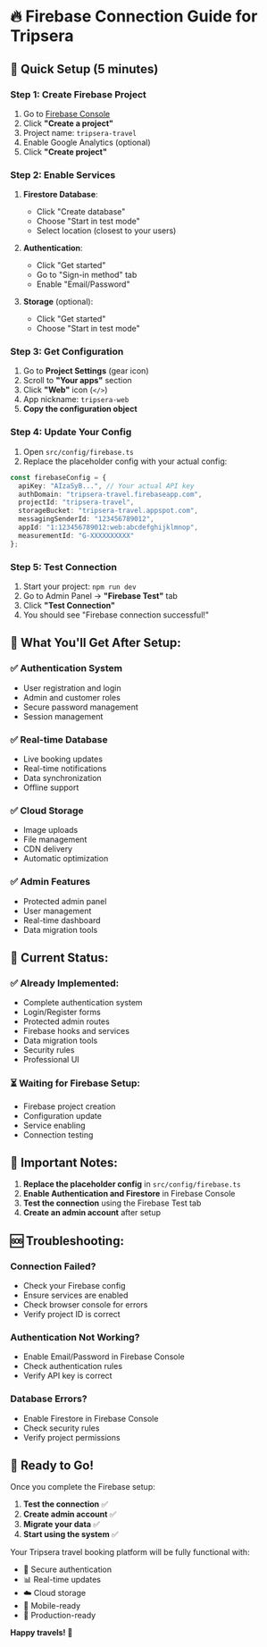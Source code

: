 # 🔥 Firebase Connection Guide for Tripsera

## 🚀 **Quick Setup (5 minutes)**

### **Step 1: Create Firebase Project**
1. Go to [Firebase Console](https://console.firebase.google.com/)
2. Click **"Create a project"**
3. Project name: `tripsera-travel`
4. Enable Google Analytics (optional)
5. Click **"Create project"**

### **Step 2: Enable Services**
1. **Firestore Database**:
   - Click "Create database"
   - Choose "Start in test mode"
   - Select location (closest to your users)

2. **Authentication**:
   - Click "Get started"
   - Go to "Sign-in method" tab
   - Enable "Email/Password"

3. **Storage** (optional):
   - Click "Get started"
   - Choose "Start in test mode"

### **Step 3: Get Configuration**
1. Go to **Project Settings** (gear icon)
2. Scroll to **"Your apps"** section
3. Click **"Web"** icon (`</>`)
4. App nickname: `tripsera-web`
5. **Copy the configuration object**

### **Step 4: Update Your Config**
1. Open `src/config/firebase.ts`
2. Replace the placeholder config with your actual config:

```typescript
const firebaseConfig = {
  apiKey: "AIzaSyB...", // Your actual API key
  authDomain: "tripsera-travel.firebaseapp.com",
  projectId: "tripsera-travel",
  storageBucket: "tripsera-travel.appspot.com",
  messagingSenderId: "123456789012",
  appId: "1:123456789012:web:abcdefghijklmnop",
  measurementId: "G-XXXXXXXXXX"
};
```

### **Step 5: Test Connection**
1. Start your project: `npm run dev`
2. Go to Admin Panel → **"Firebase Test"** tab
3. Click **"Test Connection"**
4. You should see "Firebase connection successful!"

## 🎯 **What You'll Get After Setup:**

### **✅ Authentication System**
- User registration and login
- Admin and customer roles
- Secure password management
- Session management

### **✅ Real-time Database**
- Live booking updates
- Real-time notifications
- Data synchronization
- Offline support

### **✅ Cloud Storage**
- Image uploads
- File management
- CDN delivery
- Automatic optimization

### **✅ Admin Features**
- Protected admin panel
- User management
- Real-time dashboard
- Data migration tools

## 🔧 **Current Status:**

### **✅ Already Implemented:**
- Complete authentication system
- Login/Register forms
- Protected admin routes
- Firebase hooks and services
- Data migration tools
- Security rules
- Professional UI

### **⏳ Waiting for Firebase Setup:**
- Firebase project creation
- Configuration update
- Service enabling
- Connection testing

## 🚨 **Important Notes:**

1. **Replace the placeholder config** in `src/config/firebase.ts`
2. **Enable Authentication and Firestore** in Firebase Console
3. **Test the connection** using the Firebase Test tab
4. **Create an admin account** after setup

## 🆘 **Troubleshooting:**

### **Connection Failed?**
- Check your Firebase config
- Ensure services are enabled
- Check browser console for errors
- Verify project ID is correct

### **Authentication Not Working?**
- Enable Email/Password in Firebase Console
- Check authentication rules
- Verify API key is correct

### **Database Errors?**
- Enable Firestore in Firebase Console
- Check security rules
- Verify project permissions

## 🎉 **Ready to Go!**

Once you complete the Firebase setup:

1. **Test the connection** ✅
2. **Create admin account** ✅
3. **Migrate your data** ✅
4. **Start using the system** ✅

Your Tripsera travel booking platform will be fully functional with:
- 🔐 Secure authentication
- 📊 Real-time updates
- ☁️ Cloud storage
- 📱 Mobile-ready
- 🚀 Production-ready

**Happy travels! 🌟**
